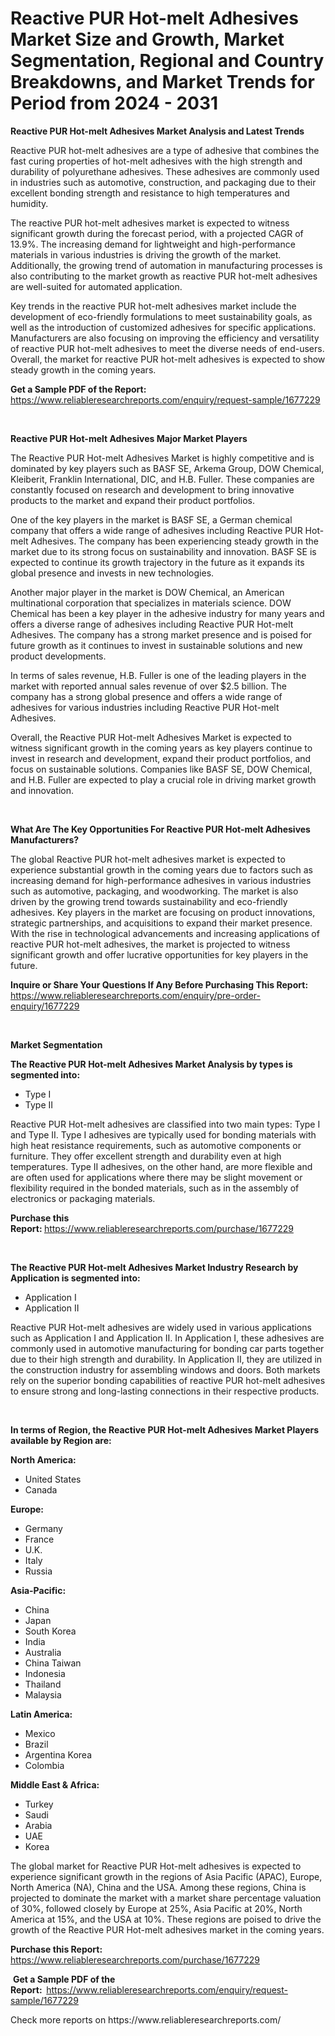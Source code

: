 <p><h1>Reactive PUR Hot-melt Adhesives Market Size and Growth, Market Segmentation, Regional and Country Breakdowns, and Market Trends for Period from 2024 -  2031</h1></p><p><strong>Reactive PUR Hot-melt Adhesives Market Analysis and Latest Trends</strong></p>
<p><p>Reactive PUR hot-melt adhesives are a type of adhesive that combines the fast curing properties of hot-melt adhesives with the high strength and durability of polyurethane adhesives. These adhesives are commonly used in industries such as automotive, construction, and packaging due to their excellent bonding strength and resistance to high temperatures and humidity.</p><p>The reactive PUR hot-melt adhesives market is expected to witness significant growth during the forecast period, with a projected CAGR of 13.9%. The increasing demand for lightweight and high-performance materials in various industries is driving the growth of the market. Additionally, the growing trend of automation in manufacturing processes is also contributing to the market growth as reactive PUR hot-melt adhesives are well-suited for automated application.</p><p>Key trends in the reactive PUR hot-melt adhesives market include the development of eco-friendly formulations to meet sustainability goals, as well as the introduction of customized adhesives for specific applications. Manufacturers are also focusing on improving the efficiency and versatility of reactive PUR hot-melt adhesives to meet the diverse needs of end-users. Overall, the market for reactive PUR hot-melt adhesives is expected to show steady growth in the coming years.</p></p>
<p><strong>Get a Sample PDF of the Report:&nbsp;</strong> <a href="https://www.reliableresearchreports.com/enquiry/request-sample/1677229">https://www.reliableresearchreports.com/enquiry/request-sample/1677229</a></p>
<p>&nbsp;</p>
<p><strong>Reactive PUR Hot-melt Adhesives Major Market Players</strong></p>
<p><p>The Reactive PUR Hot-melt Adhesives Market is highly competitive and is dominated by key players such as BASF SE, Arkema Group, DOW Chemical, Kleiberit, Franklin International, DIC, and H.B. Fuller. These companies are constantly focused on research and development to bring innovative products to the market and expand their product portfolios.</p><p>One of the key players in the market is BASF SE, a German chemical company that offers a wide range of adhesives including Reactive PUR Hot-melt Adhesives. The company has been experiencing steady growth in the market due to its strong focus on sustainability and innovation. BASF SE is expected to continue its growth trajectory in the future as it expands its global presence and invests in new technologies.</p><p>Another major player in the market is DOW Chemical, an American multinational corporation that specializes in materials science. DOW Chemical has been a key player in the adhesive industry for many years and offers a diverse range of adhesives including Reactive PUR Hot-melt Adhesives. The company has a strong market presence and is poised for future growth as it continues to invest in sustainable solutions and new product developments.</p><p>In terms of sales revenue, H.B. Fuller is one of the leading players in the market with reported annual sales revenue of over $2.5 billion. The company has a strong global presence and offers a wide range of adhesives for various industries including Reactive PUR Hot-melt Adhesives.</p><p>Overall, the Reactive PUR Hot-melt Adhesives Market is expected to witness significant growth in the coming years as key players continue to invest in research and development, expand their product portfolios, and focus on sustainable solutions. Companies like BASF SE, DOW Chemical, and H.B. Fuller are expected to play a crucial role in driving market growth and innovation.</p></p>
<p>&nbsp;</p>
<p><strong>What Are The Key Opportunities For Reactive PUR Hot-melt Adhesives Manufacturers?</strong></p>
<p><p>The global Reactive PUR hot-melt adhesives market is expected to experience substantial growth in the coming years due to factors such as increasing demand for high-performance adhesives in various industries such as automotive, packaging, and woodworking. The market is also driven by the growing trend towards sustainability and eco-friendly adhesives. Key players in the market are focusing on product innovations, strategic partnerships, and acquisitions to expand their market presence. With the rise in technological advancements and increasing applications of reactive PUR hot-melt adhesives, the market is projected to witness significant growth and offer lucrative opportunities for key players in the future.</p></p>
<p><strong>Inquire or Share Your Questions If Any Before Purchasing This Report:</strong> <a href="https://www.reliableresearchreports.com/enquiry/pre-order-enquiry/1677229">https://www.reliableresearchreports.com/enquiry/pre-order-enquiry/1677229</a></p>
<p>&nbsp;</p>
<p><strong>Market Segmentation</strong></p>
<p><strong>The Reactive PUR Hot-melt Adhesives Market Analysis by types is segmented into:</strong></p>
<p><ul><li>Type I</li><li>Type II</li></ul></p>
<p><p>Reactive PUR Hot-melt adhesives are classified into two main types: Type I and Type II. Type I adhesives are typically used for bonding materials with high heat resistance requirements, such as automotive components or furniture. They offer excellent strength and durability even at high temperatures. Type II adhesives, on the other hand, are more flexible and are often used for applications where there may be slight movement or flexibility required in the bonded materials, such as in the assembly of electronics or packaging materials.</p></p>
<p><strong>Purchase this Report:&nbsp;</strong><a href="https://www.reliableresearchreports.com/purchase/1677229">https://www.reliableresearchreports.com/purchase/1677229</a></p>
<p>&nbsp;</p>
<p><strong>The Reactive PUR Hot-melt Adhesives Market Industry Research by Application is segmented into:</strong></p>
<p><ul><li>Application I</li><li>Application II</li></ul></p>
<p><p>Reactive PUR Hot-melt adhesives are widely used in various applications such as Application I and Application II. In Application I, these adhesives are commonly used in automotive manufacturing for bonding car parts together due to their high strength and durability. In Application II, they are utilized in the construction industry for assembling windows and doors. Both markets rely on the superior bonding capabilities of reactive PUR hot-melt adhesives to ensure strong and long-lasting connections in their respective products.</p></p>
<p>&nbsp;</p>
<p><strong>In terms of Region, the Reactive PUR Hot-melt Adhesives Market Players available by Region are:</strong></p>
<p>
    <p> <strong> North America: </strong>
        <ul>
            <li>United States</li>
            <li>Canada</li>
        </ul>
        </p> 
    <p> <strong> Europe: </strong>
        <ul>
            <li>Germany</li>
            <li>France</li>
            <li>U.K.</li>
            <li>Italy</li>
            <li>Russia</li>
        </ul>
        </p> 
    <p> <strong> Asia-Pacific: </strong>
        <ul>
            <li>China</li>
            <li>Japan</li>
            <li>South Korea</li>
            <li>India</li>
            <li>Australia</li>
            <li>China Taiwan</li>
            <li>Indonesia</li>
            <li>Thailand</li>
            <li>Malaysia</li>
        </ul>
        </p> 
    <p> <strong> Latin America: </strong>
        <ul>
            <li>Mexico</li>
            <li>Brazil</li>
            <li>Argentina Korea</li>
            <li>Colombia</li>
        </ul>
        </p> 
    <p> <strong> Middle East & Africa: </strong>
        <ul>
            <li>Turkey</li>
            <li>Saudi</li>
            <li>Arabia</li>
            <li>UAE</li>
            <li>Korea</li>
        </ul>
    </p>
    </p>
<p><p>The global market for Reactive PUR Hot-melt adhesives is expected to experience significant growth in the regions of Asia Pacific (APAC), Europe, North America (NA), China and the USA. Among these regions, China is projected to dominate the market with a market share percentage valuation of 30%, followed closely by Europe at 25%, Asia Pacific at 20%, North America at 15%, and the USA at 10%. These regions are poised to drive the growth of the Reactive PUR Hot-melt adhesives market in the coming years.</p></p>
<p><strong>Purchase this Report: </strong><a href="https://www.reliableresearchreports.com/purchase/1677229">https://www.reliableresearchreports.com/purchase/1677229</a></p>
<p>&nbsp;<strong>Get a Sample PDF of the Report:&nbsp;&nbsp;</strong><a href="https://www.reliableresearchreports.com/enquiry/request-sample/1677229">https://www.reliableresearchreports.com/enquiry/request-sample/1677229</a></p>
<p><strong></strong></p>
<p>Check more reports on https://www.reliableresearchreports.com/</p>